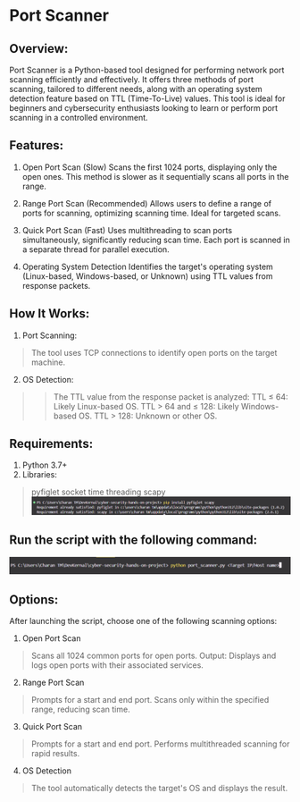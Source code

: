 # Port Scanner

## Overview:

Port Scanner is a Python-based tool designed for performing network port scanning efficiently and effectively. It offers three methods of port scanning, tailored to different needs, along with an operating system detection feature based on TTL (Time-To-Live) values.
This tool is ideal for beginners and cybersecurity enthusiasts looking to learn or perform port scanning in a controlled environment.

## Features:

1. Open Port Scan (Slow)
   Scans the first 1024 ports, displaying only the open ones.
   This method is slower as it sequentially scans all ports in the range.

2. Range Port Scan (Recommended)
   Allows users to define a range of ports for scanning, optimizing scanning time.
   Ideal for targeted scans.

3. Quick Port Scan (Fast)
   Uses multithreading to scan ports simultaneously, significantly reducing scan time.
   Each port is scanned in a separate thread for parallel execution.

4. Operating System Detection
   Identifies the target's operating system (Linux-based, Windows-based, or Unknown) using TTL values from response packets.

## How It Works:

1. Port Scanning:
> The tool uses TCP connections to identify open ports on the target machine.
2. OS Detection:
>> The TTL value from the response packet is analyzed:
> TTL ≤ 64: Likely Linux-based OS.
> TTL > 64 and ≤ 128: Likely Windows-based OS.
> TTL > 128: Unknown or other OS.

## Requirements:

1. Python 3.7+
2. Libraries:
>pyfiglet
>socket
>time
>threading
>scapy
   ![Installing Libraries](image.png)

## Run the script with the following command:

![Run the script command](image-1.png)

## Options:

After launching the script, choose one of the following scanning options:

1. Open Port Scan

> Scans all 1024 common ports for open ports.
> Output: Displays and logs open ports with their associated services.

2. Range Port Scan

> Prompts for a start and end port.
> Scans only within the specified range, reducing scan time.

3. Quick Port Scan

> Prompts for a start and end port.
> Performs multithreaded scanning for rapid results.

4. OS Detection
> The tool automatically detects the target's OS and displays the result.
